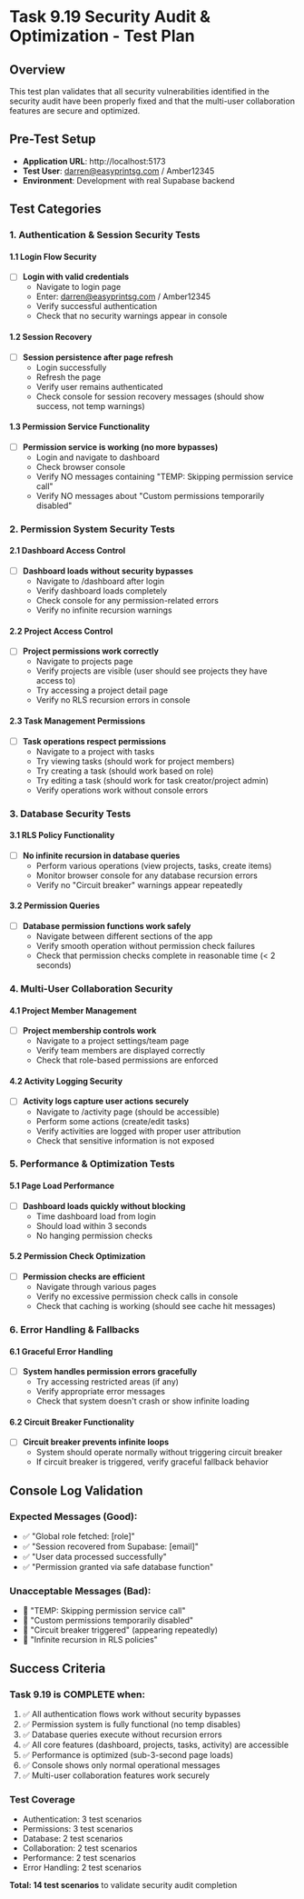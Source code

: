 # Task 9.19 Security Audit & Optimization - Test Plan

## Overview
This test plan validates that all security vulnerabilities identified in the security audit have been properly fixed and that the multi-user collaboration features are secure and optimized.

## Pre-Test Setup
- **Application URL**: http://localhost:5173
- **Test User**: darren@easyprintsg.com / Amber12345
- **Environment**: Development with real Supabase backend

## Test Categories

### 1. Authentication & Session Security Tests

#### 1.1 Login Flow Security
- [ ] **Login with valid credentials**
  - Navigate to login page
  - Enter: darren@easyprintsg.com / Amber12345
  - Verify successful authentication
  - Check that no security warnings appear in console

#### 1.2 Session Recovery
- [ ] **Session persistence after page refresh**
  - Login successfully
  - Refresh the page
  - Verify user remains authenticated
  - Check console for session recovery messages (should show success, not temp warnings)

#### 1.3 Permission Service Functionality
- [ ] **Permission service is working (no more bypasses)**
  - Login and navigate to dashboard
  - Check browser console
  - Verify NO messages containing "TEMP: Skipping permission service call"
  - Verify NO messages about "Custom permissions temporarily disabled"

### 2. Permission System Security Tests

#### 2.1 Dashboard Access Control
- [ ] **Dashboard loads without security bypasses**
  - Navigate to /dashboard after login
  - Verify dashboard loads completely
  - Check console for any permission-related errors
  - Verify no infinite recursion warnings

#### 2.2 Project Access Control
- [ ] **Project permissions work correctly**
  - Navigate to projects page
  - Verify projects are visible (user should see projects they have access to)
  - Try accessing a project detail page
  - Verify no RLS recursion errors in console

#### 2.3 Task Management Permissions
- [ ] **Task operations respect permissions**
  - Navigate to a project with tasks
  - Try viewing tasks (should work for project members)
  - Try creating a task (should work based on role)
  - Try editing a task (should work for task creator/project admin)
  - Verify operations work without console errors

### 3. Database Security Tests

#### 3.1 RLS Policy Functionality
- [ ] **No infinite recursion in database queries**
  - Perform various operations (view projects, tasks, create items)
  - Monitor browser console for any database recursion errors
  - Verify no "Circuit breaker" warnings appear repeatedly

#### 3.2 Permission Queries
- [ ] **Database permission functions work safely**
  - Navigate between different sections of the app
  - Verify smooth operation without permission check failures
  - Check that permission checks complete in reasonable time (< 2 seconds)

### 4. Multi-User Collaboration Security

#### 4.1 Project Member Management
- [ ] **Project membership controls work**
  - Navigate to a project settings/team page
  - Verify team members are displayed correctly
  - Check that role-based permissions are enforced

#### 4.2 Activity Logging Security
- [ ] **Activity logs capture user actions securely**
  - Navigate to /activity page (should be accessible)
  - Perform some actions (create/edit tasks)
  - Verify activities are logged with proper user attribution
  - Check that sensitive information is not exposed

### 5. Performance & Optimization Tests

#### 5.1 Page Load Performance
- [ ] **Dashboard loads quickly without blocking**
  - Time dashboard load from login
  - Should load within 3 seconds
  - No hanging permission checks

#### 5.2 Permission Check Optimization
- [ ] **Permission checks are efficient**
  - Navigate through various pages
  - Verify no excessive permission check calls in console
  - Check that caching is working (should see cache hit messages)

### 6. Error Handling & Fallbacks

#### 6.1 Graceful Error Handling
- [ ] **System handles permission errors gracefully**
  - Try accessing restricted areas (if any)
  - Verify appropriate error messages
  - Check that system doesn't crash or show infinite loading

#### 6.2 Circuit Breaker Functionality
- [ ] **Circuit breaker prevents infinite loops**
  - System should operate normally without triggering circuit breaker
  - If circuit breaker is triggered, verify graceful fallback behavior

## Console Log Validation

### Expected Messages (Good):
- ✅ "Global role fetched: [role]"
- ✅ "Session recovered from Supabase: [email]" 
- ✅ "User data processed successfully"
- ✅ "Permission granted via safe database function"

### Unacceptable Messages (Bad):
- 🚨 "TEMP: Skipping permission service call"
- 🚨 "Custom permissions temporarily disabled"
- 🚨 "Circuit breaker triggered" (appearing repeatedly)
- 🚨 "Infinite recursion in RLS policies"

## Success Criteria

### Task 9.19 is COMPLETE when:
1. ✅ All authentication flows work without security bypasses
2. ✅ Permission system is fully functional (no temp disables)
3. ✅ Database queries execute without recursion errors
4. ✅ All core features (dashboard, projects, tasks, activity) are accessible
5. ✅ Performance is optimized (sub-3-second page loads)
6. ✅ Console shows only normal operational messages
7. ✅ Multi-user collaboration features work securely

### Test Coverage
- Authentication: 3 test scenarios
- Permissions: 3 test scenarios  
- Database: 2 test scenarios
- Collaboration: 2 test scenarios
- Performance: 2 test scenarios
- Error Handling: 2 test scenarios

**Total: 14 test scenarios** to validate security audit completion 